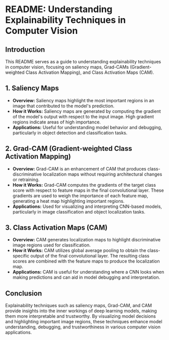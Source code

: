 # README: Understanding Explainability Techniques in Computer Vision

## Introduction
This README serves as a guide to understanding explainability techniques in computer vision, focusing on saliency maps, Grad-CAMs (Gradient-weighted Class Activation Mapping), and Class Activation Maps (CAM).

## 1. Saliency Maps
- **Overview:** Saliency maps highlight the most important regions in an image that contributed to the model's prediction.
- **How it Works:** Saliency maps are generated by computing the gradient of the model's output with respect to the input image. High gradient regions indicate areas of high importance.
- **Applications:** Useful for understanding model behavior and debugging, particularly in object detection and classification tasks.

## 2. Grad-CAM (Gradient-weighted Class Activation Mapping)
- **Overview:** Grad-CAM is an enhancement of CAM that produces class-discriminative localization maps without requiring architectural changes or retraining.
- **How it Works:** Grad-CAM computes the gradients of the target class score with respect to feature maps in the final convolutional layer. These gradients are used to weigh the importance of each feature map, generating a heat map highlighting important regions.
- **Applications:** Used for visualizing and interpreting CNN-based models, particularly in image classification and object localization tasks.

## 3. Class Activation Maps (CAM)
- **Overview:** CAM generates localization maps to highlight discriminative image regions used for classification.
- **How it Works:** CAM utilizes global average pooling to obtain the class-specific output of the final convolutional layer. The resulting class scores are combined with the feature maps to produce the localization map.
- **Applications:** CAM is useful for understanding where a CNN looks when making predictions and can aid in model debugging and interpretation.

## Conclusion
Explainability techniques such as saliency maps, Grad-CAM, and CAM provide insights into the inner workings of deep learning models, making them more interpretable and trustworthy. By visualizing model decisions and highlighting important image regions, these techniques enhance model understanding, debugging, and trustworthiness in various computer vision applications.
